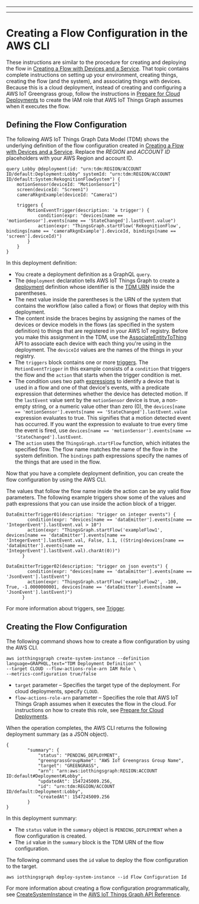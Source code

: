 --------

--------

# Creating a Flow Configuration in the AWS CLI<a name="iot-tg-sysdeploy-cloud-depconfig-cli"></a>

These instructions are similar to the procedure for creating and deploying the flow in [Creating a Flow with Devices and a Service](iot-tg-gs-thingdev-sample.html)\. That topic contains complete instructions on setting up your environment, creating things, creating the flow \(and the system\), and associating things with devices\. Because this is a cloud deployment, instead of creating and configuring a AWS IoT Greengrass group, follow the instructions in [Prepare for Cloud Deployments](iot-tg-gs-environment-cloud.html) to create the IAM role that AWS IoT Things Graph assumes when it executes the flow\.

## Defining the Flow Configuration<a name="iot-tg-sysdeploy-depconfig-cli-defdoc"></a>

The following AWS IoT Things Graph Data Model \(TDM\) shows the underlying definition of the flow configuration created in [Creating a Flow with Devices and a Service](iot-tg-gs-thingdev-sample.html)\. Replace the *REGION* and *ACCOUNT ID* placeholders with your AWS Region and account ID\.

```
query Lobby @deployment(id: "urn:tdm:REGION/ACCOUNT ID/default:Deployment:Lobby" systemId: "urn:tdm:REGION/ACCOUNT ID/default:System:RekognitionFlowSystem") {
    motionSensor(deviceId: "MotionSensor1")
    screen(deviceId: "Screen1")
    cameraRkgnExample(deviceId: "Camera1")
    
    triggers {
        MotionEventTrigger(description: 'a trigger') {
            condition(expr: "devices[name == 'motionSensor'].events[name == 'StateChanged'].lastEvent.value") 
            action(expr: "ThingsGraph.startFlow('RekognitionFlow', bindings[name == 'cameraRkgnExample'].deviceId, bindings[name == 'screen'].deviceId)")
        }
    }
}
```

In this deployment definition:
+ You create a deployment definition as a GraphQL `query`\.
+ The `@deployment` declaration tells AWS IoT Things Graph to create a [deployment](iot-tg-models-tdm-iot-sdc-deployconfig.html) definition whose identifier is the [TDM URN](https://docs.aws.amazon.com/thingsgraph/latest/ug/iot-tg-models-tdm-urnscheme.html) inside the parentheses\. 
+ The next value inside the parentheses is the URN of the system that contains the workflow \(also called a flow\) or flows that deploy with this deployment\.
+ The content inside the braces begins by assigning the names of the devices or device models in the flows \(as specified in the system definition\) to things that are registered in your AWS IoT registry\. Before you make this assignment in the TDM, use the [AssociateEntityToThing](https://docs.aws.amazon.com/thingsgraph/latest/APIReference/API_AssociateEntityToThing.html) API to associate each device with each thing you're using in the deployment\. The `deviceId` values are the names of the things in your registry\.
+ The `triggers` block contains one or more [triggers](iot-tg-models-tdm-iot-trigger.html)\. The `MotionEventTrigger` in this example consists of a `condition` that triggers the flow and the `action` that starts when the trigger condition is met\.
+ The condition uses two path [expressions](iot-tg-models-tdm-expressions.html) to identify a device that is used in a flow and one of that device's events, with a predicate expression that determines whether the device has detected motion\. If the `lastEvent` value sent by the `motionSensor` device is true, a non\-empty string, or a numeric value other than zero \(0\), the `devices[name == 'motionSensor'].events[name == 'StateChanged'].lastEvent.value` expression evaluates to true\. This signifies that a motion detected event has occurred\. If you want the expression to evaluate to true every time the event is fired, use `devices[name == 'motionSensor'].events[name == 'StateChanged'].lastEvent`\.
+ The `action` uses the `ThingsGraph.startFlow` function, which initiates the specified flow\. The flow name matches the name of the flow in the system definition\. The `bindings` path expressions specify the names of the things that are used in the flow\.

Now that you have a complete deployment definition, you can create the flow configuration by using the AWS CLI\.

The values that follow the flow name inside the action can be any valid flow parameters\. The following example triggers show some of the values and path expressions that you can use inside the action block of a trigger\.

```
DataEmitterTrigger01(description: "trigger on integer events") {
        condition(expr: "devices[name == 'dataEmitter'].events[name == 'IntegerEvent'].lastEvent.val > 10")
        action(expr: "ThingsGraph.startFlow('exampleFlow1', devices[name == 'dataEmitter'].events[name == 'IntegerEvent'].lastEvent.val, False, 1.1, ((String)devices[name == 'dataEmitter'].events[name == 'IntegerEvent'].lastEvent.val).charAt(0))")
      }

DataEmitterTrigger02(description: "trigger on json events") {
        condition(expr: "devices[name == 'dataEmitter'].events[name == 'JsonEvent'].lastEvent")
        action(expr: "ThingsGraph.startFlow('exampleFlow2', -100, True, -1.0000000001, devices[name == 'dataEmitter'].events[name == 'JsonEvent'].lastEvent)")
      }
```

For more information about triggers, see [Trigger](iot-tg-models-tdm-iot-trigger.html)\.

## Creating the Flow Configuration<a name="iot-tg-sysdeploy-depconfig-cli-create"></a>

The following command shows how to create a flow configuration by using the AWS CLI\.

```
aws iotthingsgraph create-system-instance --definition language=GRAPHQL,text="TDM Deployment Definition" \
--target CLOUD --flow-actions-role-arn IAM Role \
--metrics-configuration true/false
```
+ `target` parameter – Specifies the target type of the deployment\. For cloud deployments, specify `CLOUD`\.
+ `flow-actions-role-arn` parameter – Specifies the role that AWS IoT Things Graph assumes when it executes the flow in the cloud\. For instructions on how to create this role, see [Prepare for Cloud Deployments](iot-tg-gs-environment-cloud.html)\.

When the operation completes, the AWS CLI returns the following deployment summary \(as a JSON object\)\.

```
{
        "summary": {
            "status": "PENDING_DEPLOYMENT",
            "greengrassGroupName": "AWS IoT Greengrass Group Name",
            "target": "GREENGRASS",
            "arn": "arn:aws:iotthingsgraph:REGION:ACCOUNT ID:default#Deployment#Lobby",
            "updatedAt": 1547245009.256,
            "id": "urn:tdm:REGION/ACCOUNT ID/default:Deployment:Lobby",
            "createdAt": 1547245009.256
        }
}
```

In this deployment summary:
+ The `status` value in the `summary` object is `PENDING_DEPLOYMENT` when a flow configuration is created\.
+ The `id` value in the `summary` block is the TDM URN of the flow configuration\.

 The following command uses the `id` value to deploy the flow configuration to the target\.

```
aws iotthingsgraph deploy-system-instance --id Flow Configuration Id
```

For more information about creating a flow configuration programmatically, see [CreateSystemInstance](https://docs.aws.amazon.com/thingsgraph/latest/APIReference/API_CreateSystemInstance.html) in the [AWS IoT Things Graph API Reference](https://docs.aws.amazon.com/thingsgraph/latest/APIReference/)\.
